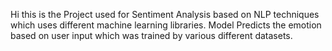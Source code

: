 Hi this is the Project used for Sentiment Analysis based on NLP techniques which uses different machine learning libraries.
Model Predicts the emotion based on user input which was trained by various different datasets.
